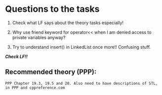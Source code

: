 # Questions to the tasks

1. Check what LF says about the theory tasks especially!

2. Why use friend keyword for operator<< when I am denied access to private variables anyway?

3. Try to understand insert() in LinkedList once more!! Confusing stuff. 

***Check LF!!*** 

## Recommended theory (PPP):
```
PPP Chapter 19.3, 19.5 and 20. Also need to have descriptions of STL, in PPP and cppreference.com
